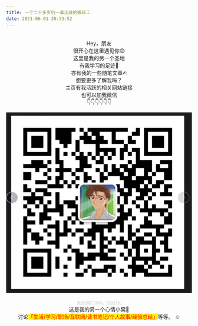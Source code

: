 ```yaml
---
title: 一个二十多岁仍一事无成的搬砖工
date: 2021-06-01 20:33:52
---
```


<br/>
<center>Hey，朋友</center><center>很开心在这里遇见你😊</center><center>这里是我的另一个圣地</center><center>有我学习的足迹👣</center><center>亦有我的一些随笔文章✍︎</center><center>想要更多了解我吗？</center><center>主页有我活跃的相关网站链接</center><center>也可以加我微信</center><center>👇👇👇👇👇👇</center>

![fighting](proud_of_yourself.jpg) 
<center><font color="#cdced0" size="0.5">微信扫描二维码，加我好友</font></center>
<center>这是我的另一个心情小窝🏡</center><center>讨论<span style="color: red;background-color: #fff000">「生活/学习/职场/互联网/读书笔记/个人故事/经验总结」</span>等等。
☺︎</center><center></center>